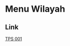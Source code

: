# Menu Wilayah

## Link

[TPS 001](https://github.com/gigit-pemilu/pemilu-2024-95-papua-pegunungan/tree/main/pilpres/hitung-suara/sub/95-papua-pegunungan/sub/05-mamberamo-tengah/sub/03-eragayam/sub/2001-winima/sub/001-tps)

